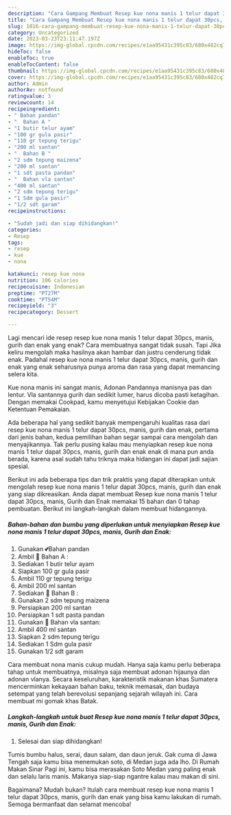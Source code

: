 ```yaml
---
description: "Cara Gampang Membuat Resep kue nona manis 1 telur dapat 30pcs, manis, Gurih dan Enak yang Enak}"
title: "Cara Gampang Membuat Resep kue nona manis 1 telur dapat 30pcs, manis, Gurih dan Enak yang Enak}"
slug: 1016-cara-gampang-membuat-resep-kue-nona-manis-1-telur-dapat-30pcs-manis-gurih-dan-enak-yang-enak
category: Uncategorized
date: 2023-03-23T23:11:47.197Z
image: https://img-global.cpcdn.com/recipes/e1aa95431c395c83/680x482cq70/resep-kue-nona-manis-1-telur-dapat-30pcs-manis-gurih-dan-enak-foto-resep-utama.jpg
hideToc: false
enableToc: true
enableTocContent: false
thumbnail: https://img-global.cpcdn.com/recipes/e1aa95431c395c83/680x482cq70/resep-kue-nona-manis-1-telur-dapat-30pcs-manis-gurih-dan-enak-foto-resep-utama.jpg
cover: https://img-global.cpcdn.com/recipes/e1aa95431c395c83/680x482cq70/resep-kue-nona-manis-1-telur-dapat-30pcs-manis-gurih-dan-enak-foto-resep-utama.jpg
author: Admin
authorAv: notfound
ratingvalue: 3
reviewcount: 14
recipeingredient:
- " Bahan pandan"
- "  Bahan A "
- "1 butir telur ayam"
- "100 gr gula pasir"
- "110 gr tepung terigu"
- "200 ml santan"
- "  Bahan B "
- "2 sdm tepung maizena"
- "200 ml santan"
- "1 sdt pasta pandan"
- "  Bahan vla santan"
- "400 ml santan"
- "2 sdm tepung terigu"
- "1 Sdm gula pasir"
- "1/2 sdt garam"
recipeinstructions:

- "Sudah jadi dan siap dihidangkan!"
categories:
- Resep
tags:
- resep
- kue
- nona

katakunci: resep kue nona 
nutrition: 106 calories
recipecuisine: Indonesian
preptime: "PT27M"
cooktime: "PT54M"
recipeyield: "3"
recipecategory: Dessert

---
```



Lagi mencari ide resep resep kue nona manis 1 telur dapat 30pcs, manis, gurih dan enak yang enak? Cara membuatnya sangat tidak susah. Tapi Jika keliru mengolah maka hasilnya akan hambar dan justru cenderung tidak enak. Padahal resep kue nona manis 1 telur dapat 30pcs, manis, gurih dan enak yang enak seharusnya punya aroma dan rasa yang dapat memancing selera kita.


Kue nona manis ini sangat manis, Adonan Pandannya manisnya pas dan lentur. Vla santannya gurih dan sedikit lumer, harus dicoba pasti ketagihan. Dengan memakai Cookpad, kamu menyetujui Kebijakan Cookie dan Ketentuan Pemakaian.

Ada beberapa hal yang sedikit banyak mempengaruhi kualitas rasa dari resep kue nona manis 1 telur dapat 30pcs, manis, gurih dan enak, pertama dari jenis bahan, kedua pemilihan bahan segar sampai cara mengolah dan menyajikannya. Tak perlu pusing kalau mau menyiapkan resep kue nona manis 1 telur dapat 30pcs, manis, gurih dan enak enak di mana pun anda berada, karena asal sudah tahu triknya maka hidangan ini dapat jadi sajian spesial.


Berikut ini ada beberapa tips dan trik praktis yang dapat diterapkan untuk mengolah resep kue nona manis 1 telur dapat 30pcs, manis, gurih dan enak yang siap dikreasikan. Anda dapat membuat Resep kue nona manis 1 telur dapat 30pcs, manis, Gurih dan Enak memakai 15 bahan dan 0 tahap pembuatan. Berikut ini langkah-langkah dalam membuat hidangannya.

<!--inarticleads1-->

##### Bahan-bahan dan bumbu yang diperlukan untuk menyiapkan Resep kue nona manis 1 telur dapat 30pcs, manis, Gurih dan Enak:

1. Gunakan  💕Bahan pandan
1. Ambil  📌 Bahan A :
1. Sediakan 1 butir telur ayam
1. Siapkan 100 gr gula pasir
1. Ambil 110 gr tepung terigu
1. Ambil 200 ml santan
1. Sediakan  📌 Bahan B :
1. Gunakan 2 sdm tepung maizena
1. Persiapkan 200 ml santan
1. Persiapkan 1 sdt pasta pandan
1. Gunakan  📌 Bahan vla santan:
1. Ambil 400 ml santan
1. Siapkan 2 sdm tepung terigu
1. Sediakan 1 Sdm gula pasir
1. Gunakan 1/2 sdt garam


Cara membuat nona manis cukup mudah. Hanya saja kamu perlu beberapa tahap untuk membuatnya, misalnya saja membuat adonan hijaunya dan adonan vlanya. Secara keseluruhan, karakteristik makanan khas Sumatera mencerminkan kekayaan bahan baku, teknik memasak, dan budaya setempat yang telah berevolusi sepanjang sejarah wilayah ini. Cara membuat mi gomak khas Batak. 

<!--inarticleads2-->

##### Langkah-langkah untuk buat Resep kue nona manis 1 telur dapat 30pcs, manis, Gurih dan Enak:


1. Selesai dan siap dihidangkan!

Tumis bumbu halus, serai, daun salam, dan daun jeruk. Gak cuma di Jawa Tengah saja kamu bisa menemukan soto, di Medan juga ada lho. Di Rumah Makan Sinar Pagi ini, kamu bisa merasakan Soto Medan yang paling enak dan selalu laris manis. Makanya siap-siap ngantre kalau mau makan di sini. 

Bagaimana? Mudah bukan? Itulah cara membuat resep kue nona manis 1 telur dapat 30pcs, manis, gurih dan enak yang bisa kamu lakukan di rumah. Semoga bermanfaat dan selamat mencoba!
